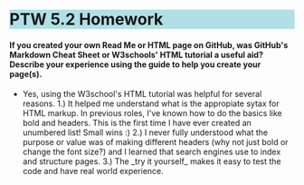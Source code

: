 <!DOCTYPE html>
<html>
<head>
</head>

<body>

  
<h1 style="background-color:powderblue;">PTW 5.2 Homework</h1>

<h4>If you created your own Read Me or HTML page on GitHub, was GitHub's Markdown Cheat Sheet or W3schools' HTML tutorial a useful aid? Describe your experience using the guide to help you create your page(s).
</h4>

<ul> 
  <li> Yes, using the W3school's HTML tutorial was helpful for several reasons. 1.) It helped me understand what is the appropiate sytax for HTML markup. In previous roles, I've known how to do the basics like bold and headers. This is the first time I have ever created an unumbered list! Small wins :) 2.) I never fully understood what the purpose or value was of making different headers (why not just bold or change the font size?) and I learned that search engines use to index and structure pages. 3.) The _try it yourself_ makes it easy to test the code and have real world experience.  </li>
  
 </ul> 
  
  
</body>
  
  
  
  
  
  
  
</html>
